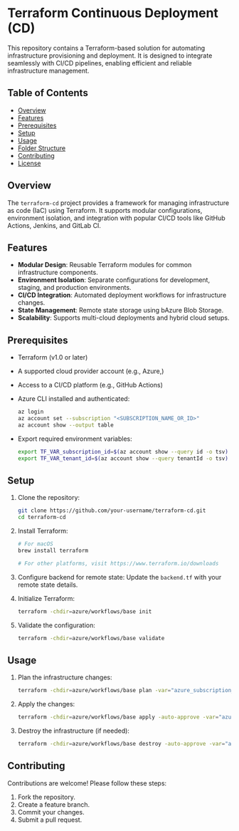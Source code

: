 # Terraform Continuous Deployment (CD)

This repository contains a Terraform-based solution for automating infrastructure provisioning and deployment. It is designed to integrate seamlessly with CI/CD pipelines, enabling efficient and reliable infrastructure management.

## Table of Contents
- [Overview](#overview)
- [Features](#features)
- [Prerequisites](#prerequisites)
- [Setup](#setup)
- [Usage](#usage)
- [Folder Structure](#folder-structure)
- [Contributing](#contributing)
- [License](#license)

## Overview
The `terraform-cd` project provides a framework for managing infrastructure as code (IaC) using Terraform. It supports modular configurations, environment isolation, and integration with popular CI/CD tools like GitHub Actions, Jenkins, and GitLab CI.

## Features
- **Modular Design**: Reusable Terraform modules for common infrastructure components.
- **Environment Isolation**: Separate configurations for development, staging, and production environments.
- **CI/CD Integration**: Automated deployment workflows for infrastructure changes.
- **State Management**: Remote state storage using bAzure Blob Storage.
- **Scalability**: Supports multi-cloud deployments and hybrid cloud setups.

## Prerequisites
- Terraform (v1.0 or later)
- A supported cloud provider account (e.g., Azure,)
- Access to a CI/CD platform (e.g., GitHub Actions)
- Azure CLI installed and authenticated:
    ```bash
    az login
    az account set --subscription "<SUBSCRIPTION_NAME_OR_ID>"
    az account show --output table
    ```

- Export required environment variables:
    ```bash
    export TF_VAR_subscription_id=$(az account show --query id -o tsv)
    export TF_VAR_tenant_id=$(az account show --query tenantId -o tsv)
    ```

## Setup
1. Clone the repository:
    ```bash
    git clone https://github.com/your-username/terraform-cd.git
    cd terraform-cd
    ```

2. Install Terraform:
    ```bash
    # For macOS
    brew install terraform

    # For other platforms, visit https://www.terraform.io/downloads
    ```

3. Configure backend for remote state:
    Update the `backend.tf` with your remote state details.

4. Initialize Terraform:
    ```bash
    terraform -chdir=azure/workflows/base init
    ```

5. Validate the configuration:
    ```bash
   terraform -chdir=azure/workflows/base validate
    ```

## Usage

1. Plan the infrastructure changes:
    ```bash
    terraform -chdir=azure/workflows/base plan -var="azure_subscription_id_global=$TF_VAR_subscription_id" 
    ```

2. Apply the changes:
    ```bash
    terraform -chdir=azure/workflows/base apply -auto-approve -var="azure_subscription_id_global=$TF_VAR_subscription_id"     
    ```

3. Destroy the infrastructure (if needed):
    ```bash
    terraform -chdir=azure/workflows/base destroy -auto-approve -var="azure_subscription_id_global=$TF_VAR_subscription_id"       
    ```

## Contributing
Contributions are welcome! Please follow these steps:
1. Fork the repository.
2. Create a feature branch.
3. Commit your changes.
4. Submit a pull request.

